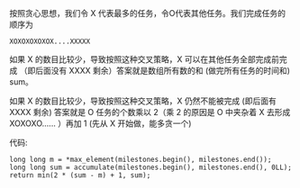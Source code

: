 按照贪心思想，我们令 X 代表最多的任务，令O代表其他任务。我们完成任务的顺序为

```
XOXOXOXOXOX....XXXXX
```

如果 X 的数目比较少，导致按照这种交叉策略，X 可以在其他任务全部完成前完成
（即后面没有 XXXX 剩余）答案就是数组所有数的和 (做完所有任务的时间和) sum。

如果 X 的数目比较少，导致按照这种交叉策略，X 仍然不能被完成
 (即后面有 XXXX 剩余) 答案就是 O 任务的个数乘以 2（乘 2 的原因是 O 中夹杂着 X 去形成 XOXOXO…... ）再加 1 (先从 X 开始做，能多贪一个)

代码:

```
long long m = *max_element(milestones.begin(), milestones.end());
long long sum = accumulate(milestones.begin(), milestones.end(), 0LL);
return min(2 * (sum - m) + 1, sum);
```


